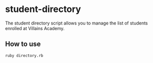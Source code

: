 # student-directory

The student directory script allows you to manage the list of students enrolled at Villains Academy.

## How to use

```shell
ruby directory.rb
```

